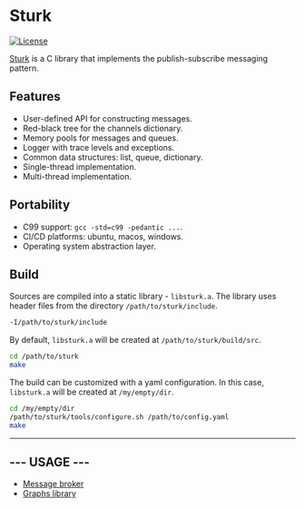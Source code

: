 # Sturk

<!--! [TOC] -->


[![License](https://img.shields.io/badge/License-BSD_3--Clause-blue.svg)](https://opensource.org/licenses/BSD-3-Clause)


[Sturk](https://szymonturno.github.io/sturk/)
is a C library that implements the publish-subscribe messaging pattern.


## Features

- User-defined API for constructing messages.
- Red-black tree for the channels dictionary.
- Memory pools for messages and queues.
- Logger with trace levels and exceptions.
- Common data structures: list, queue, dictionary.
- Single-thread implementation.
- Multi-thread implementation.


## Portability

- C99 support: `gcc -std=c99 -pedantic ...`.
- CI/CD platforms: ubuntu, macos, windows.
- Operating system abstraction layer.


## Build

Sources are compiled into a static library - `libsturk.a`.
The library uses header files from the directory `/path/to/sturk/include`.

```sh
-I/path/to/sturk/include
```


By default, `libsturk.a` will be created at `/path/to/sturk/build/src`.

```sh
cd /path/to/sturk
make
```


The build can be customized with a yaml configuration.
In this case, `libsturk.a` will be created at `/my/empty/dir`.

```sh
cd /my/empty/dir
/path/to/sturk/tools/configure.sh /path/to/config.yaml
make
```

---


## --- USAGE ---

- [Message broker](src/broker/README.md)
- [Graphs library](include/vertegs/README.md)
